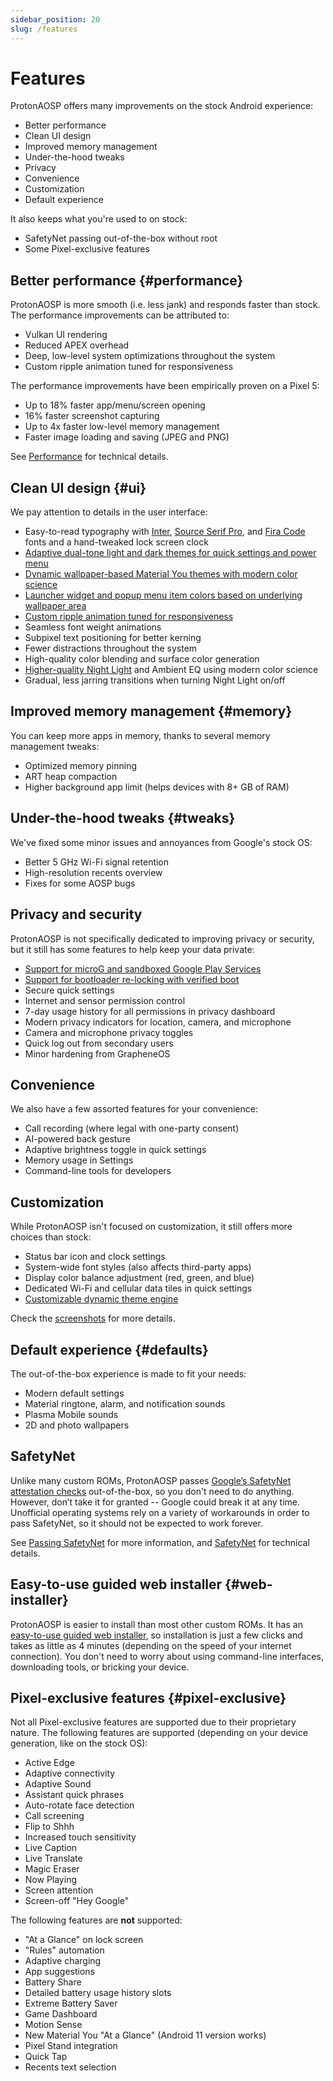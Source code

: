 ```yaml
---
sidebar_position: 20
slug: /features
---
```


# Features

ProtonAOSP offers many improvements on the stock Android experience:

- Better performance
- Clean UI design
- Improved memory management
- Under-the-hood tweaks
- Privacy
- Convenience
- Customization
- Default experience

It also keeps what you're used to on stock:

- SafetyNet passing out-of-the-box without root
- Some Pixel-exclusive features

## Better performance {#performance}

ProtonAOSP is more smooth (i.e. less jank) and responds faster than stock. The performance improvements can be attributed to:

- Vulkan UI rendering
- Reduced APEX overhead
- Deep, low-level system optimizations throughout the system
- Custom ripple animation tuned for responsiveness

The performance improvements have been empirically proven on a Pixel 5:

- Up to 18% faster app/menu/screen opening
- 16% faster screenshot capturing
- Up to 4x faster low-level memory management
- Faster image loading and saving (JPEG and PNG)

See [Performance](../developers/details/performance.md) for technical details.

## Clean UI design {#ui}

We pay attention to details in the user interface:

- Easy-to-read typography with [Inter](https://rsms.me/inter/), [Source Serif Pro](https://github.com/adobe-fonts/source-serif), and [Fira Code](https://github.com/tonsky/FiraCode) fonts and a hand-tweaked lock screen clock
- [Adaptive dual-tone light and dark themes for quick settings and power menu](screenshots.mdx#system-ui-elements)
- [Dynamic wallpaper-based Material You themes with modern color science](../advanced/theming.md)
- [Launcher widget and popup menu item colors based on underlying wallpaper area](https://twitter.com/kdrag0n/status/1445961943856992258)
- [Custom ripple animation tuned for responsiveness](https://twitter.com/kdrag0n/status/1445806323535269893)
- Seamless font weight animations
- Subpixel text positioning for better kerning
- Fewer distractions throughout the system
- High-quality color blending and surface color generation
- [Higher-quality Night Light](screenshots.mdx#night-light-improvements) and Ambient EQ using modern color science
- Gradual, less jarring transitions when turning Night Light on/off

## Improved memory management {#memory}

You can keep more apps in memory, thanks to several memory management tweaks:

- Optimized memory pinning
- ART heap compaction
- Higher background app limit (helps devices with 8+ GB of RAM)

## Under-the-hood tweaks {#tweaks}

We've fixed some minor issues and annoyances from Google's stock OS:

- Better 5 GHz Wi-Fi signal retention
- High-resolution recents overview
- Fixes for some AOSP bugs

## Privacy and security

ProtonAOSP is not specifically dedicated to improving privacy or security, but it still has some features to help keep your data private:

- [Support for microG and sandboxed Google Play Services](../advanced/google-services.md)
- [Support for bootloader re-locking with verified boot](../advanced/verified-boot.md)
- Secure quick settings
- Internet and sensor permission control
- 7-day usage history for all permissions in privacy dashboard
- Modern privacy indicators for location, camera, and microphone
- Camera and microphone privacy toggles
- Quick log out from secondary users
- Minor hardening from GrapheneOS

## Convenience

We also have a few assorted features for your convenience:

- Call recording (where legal with one-party consent)
- AI-powered back gesture
- Adaptive brightness toggle in quick settings
- Memory usage in Settings
- Command-line tools for developers

## Customization

While ProtonAOSP isn't focused on customization, it still offers more choices than stock:

- Status bar icon and clock settings
- System-wide font styles (also affects third-party apps)
- Display color balance adjustment (red, green, and blue)
- Dedicated Wi-Fi and cellular data tiles in quick settings
- [Customizable dynamic theme engine](../advanced/theming.md)

Check the [screenshots](screenshots.mdx#customization) for more details.

## Default experience {#defaults}

The out-of-the-box experience is made to fit your needs:

- Modern default settings
- Material ringtone, alarm, and notification sounds
- Plasma Mobile sounds
- 2D and photo wallpapers

## SafetyNet

Unlike many custom ROMs, ProtonAOSP passes [Google’s SafetyNet attestation checks](https://developer.android.com/training/safetynet/attestation) out-of-the-box, so you don't need to do anything. However, don’t take it for granted -- Google could break it at any time. Unofficial operating systems rely on a variety of workarounds in order to pass SafetyNet, so it should not be expected to work forever.

See [Passing SafetyNet](../advanced/safetynet.md) for more information, and [SafetyNet](../developers/details/safetynet.md) for technical details.

## Easy-to-use guided web installer {#web-installer}

ProtonAOSP is easier to install than most other custom ROMs. It has an [easy-to-use guided web installer](getting-started/install/web.mdx), so installation is just a few clicks and takes as little as 4 minutes (depending on the speed of your internet connection). You don't need to worry about using command-line interfaces, downloading tools, or bricking your device.

## Pixel-exclusive features {#pixel-exclusive}

Not all Pixel-exclusive features are supported due to their proprietary nature. The following features are supported (depending on your device generation, like on the stock OS):

- Active Edge
- Adaptive connectivity
- Adaptive Sound
- Assistant quick phrases
- Auto-rotate face detection
- Call screening
- Flip to Shhh
- Increased touch sensitivity
- Live Caption
- Live Translate
- Magic Eraser
- Now Playing
- Screen attention
- Screen-off "Hey Google"

The following features are **not** supported:

- "At a Glance" on lock screen
- "Rules" automation
- Adaptive charging
- App suggestions
- Battery Share
- Detailed battery usage history slots
- Extreme Battery Saver
- Game Dashboard
- Motion Sense
- New Material You "At a Glance" (Android 11 version works)
- Pixel Stand integration
- Quick Tap
- Recents text selection
